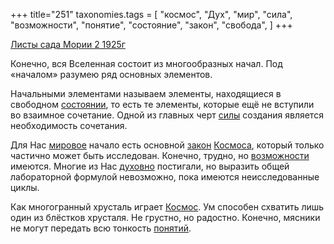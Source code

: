 +++
title="251"
taxonomies.tags = [
 "космос",
 "Дух",
 "мир",
 "сила",
 "возможности",
 "понятие",
 "состояние",
 "закон",
 "свобода",
]
+++

[Листы сада Мории 2 1925г](/agni/1925)

Конечно, вся Вселенная состоит из многообразных начал. Под «началом» разумею ряд основных элементов.   

Начальными элементами называем элементы, находящиеся в свободном [состоянии](/tags/состояние), то есть те элементы, которые ещё не вступили во взаимное сочетание. Одной из главных черт [силы](/tags/сила) создания является необходимость сочетания.   

Для Нас [мировое](/tags/мир) начало есть основной [закон](/tags/закон) [Космоса](/tags/космос), который только частично может быть исследован. Конечно, трудно, но [возможности](/tags/возможности) имеются. Многие из Нас [духовно](/tags/Дух) постигали, но выразить общей лабораторной формулой невозможно, пока имеются неисследованные циклы.   

Как многогранный хрусталь играет [Космос](/tags/космос). Ум способен схватить лишь один из блёстков хрусталя. Не грустно, но радостно. Конечно, мясники не могут передать всю тонкость [понятий](/tags/понятие).   

